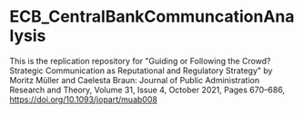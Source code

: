 # ECB_CentralBankCommuncationAnalysis
This is the replication repository for "Guiding or Following the Crowd? Strategic Communication as Reputational and Regulatory Strategy" by Moritz Müller and Caelesta Braun: Journal of Public Administration Research and Theory, Volume 31, Issue 4, October 2021, Pages 670–686, https://doi.org/10.1093/jopart/muab008
